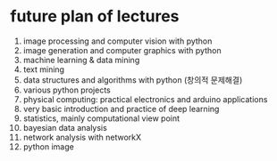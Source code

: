 # future plan of lectures

1. image processing and computer vision with python
2. image generation and computer graphics with python
3. machine learning & data mining
1. text mining
4. data structures and algorithms with python (창의적 문제해결)
5. various python projects
6. physical computing: practical electronics and arduino applications
7. very basic introduction and practice of deep learning
1. statistics, mainly computational view point
1. bayesian data analysis
1. network analysis with networkX
1. python image 
